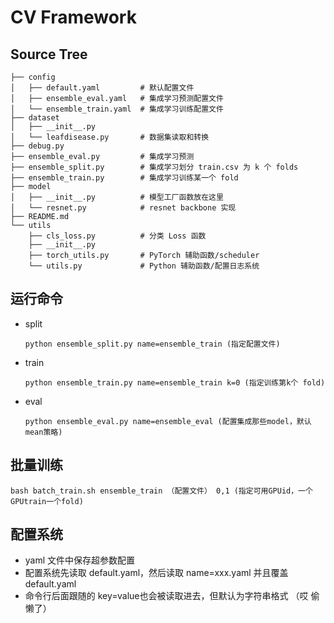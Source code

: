 # CV Framework

## Source Tree
```
├── config
│   ├── default.yaml         # 默认配置文件
│   ├── ensemble_eval.yaml   # 集成学习预测配置文件
│   └── ensemble_train.yaml  # 集成学习训练配置文件
├── dataset
│   ├── __init__.py
│   └── leafdisease.py       # 数据集读取和转换
├── debug.py
├── ensemble_eval.py         # 集成学习预测
├── ensemble_split.py        # 集成学习划分 train.csv 为 k 个 folds
├── ensemble_train.py        # 集成学习训练某一个 fold
├── model
│   ├── __init__.py          # 模型工厂函数放在这里
│   └── resnet.py            # resnet backbone 实现
├── README.md
└── utils
    ├── cls_loss.py          # 分类 Loss 函数
    ├── __init__.py
    ├── torch_utils.py       # PyTorch 辅助函数/scheduler
    └── utils.py             # Python 辅助函数/配置日志系统
```

## 运行命令
* split
  ```
  python ensemble_split.py name=ensemble_train (指定配置文件)
  ```
* train
  ```
  python ensemble_train.py name=ensemble_train k=0 (指定训练第k个 fold)
  ```
* eval
  ```
  python ensemble_eval.py name=ensemble_eval (配置集成那些model，默认mean策略)
  ```

## 批量训练
```
bash batch_train.sh ensemble_train （配置文件） 0,1 (指定可用GPUid，一个GPUtrain一个fold)
```


## 配置系统
* yaml 文件中保存超参数配置
* 配置系统先读取 default.yaml，然后读取 name=xxx.yaml 并且覆盖 default.yaml
* 命令行后面跟随的 key=value也会被读取进去，但默认为字符串格式 （哎 偷懒了）